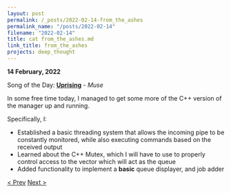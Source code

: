 ```yaml
---
layout: post
permalink: /_posts/2022-02-14-from_the_ashes
permalink_name: "/posts/2022-02-14"
filename: "2022-02-14"
title: cat from_the_ashes.md
link_title: from_the_ashes
projects: deep_thought
---
```

**14 February, 2022**

Song of the Day: [**Uprising**](https://youtu.be/w8KQmps-Sog) - *Muse*

In some free time today, I managed to get some more of the C++ version of the manager up and running.

Specifically, I:

- Established a basic threading system that allows the incoming pipe to be constantly monitored, while also executing commands based on the received output
- Learned about the C++ Mutex, which I will have to use to properly control access to the vector which will act as the queue
- Added functionality to implement a **basic** queue displayer, and job adder

[< Prev](/_posts/2022-02-12-and_back_to_failure)    [Next >](/all_caught_up)
